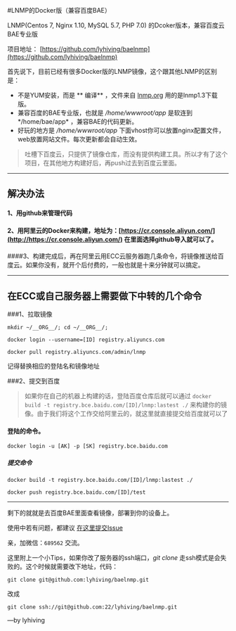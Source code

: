 #LNMP的Docker版（兼容百度BAE）

LNMP(Centos 7, Nginx 1.10, MySQL 5.7, PHP 7.0) 的Dcoker版本，兼容百度云BAE专业版

项目地址： [https://github.com/lyhiving/baelnmp](https://github.com/lyhiving/baelnmp)

首先说下，目前已经有很多Docker版的LNMP镜像，这个跟其他LNMP的区别是：

* 不是YUM安装，而是 ** 编译** ，文件来自 [lnmp.org](http://www.lnm.org/) 用的是lnmp1.3下载版。
* 兼容百度的BAE专业版，也就是 */home/wwwroot/app* 是软连到*/home/bae/app* ，兼容BAE的代码更新。
* 好玩的地方是 */home/wwwroot/app*  下面vhost你可以放置nginx配置文件，web放置网站文件。每次更新都会自动生效。


> 吐槽下百度云，只提供了镜像仓库，而没有提供构建工具。所以才有了这个项目，在其他地方构建好后，再push过去到百度云里面。

--------
## 解决办法


#### 1、用github来管理代码

#### 2、用阿里云的Docker来构建，地址为：[https://cr.console.aliyun.com/](http://https://cr.console.aliyun.com/) 在里面选择github导入就可以了。

####3、构建完成后，再在阿里云用ECC云服务器跑几条命令，将镜像推送给百度云。如果你没有，就开个后付费的，一般也就是十来分钟就可以搞定。

--------

##  在ECC或自己服务器上需要做下中转的几个命令


###1、拉取镜像

`mkdir ~/__ORG__/; cd ~/__ORG__/;`

`docker login --username=[ID] registry.aliyuncs.com`

`docker pull registry.aliyuncs.com/admin/lnmp`


记得替换相应的登陆名和镜像地址

###2、提交到百度

> 如果你在自己的机器上构建的话，登陆百度仓库后就可以通过 
`docker build -t registry.bce.baidu.com/[ID]/lnmp:lastest ./` 
来构建你的镜像。由于我们将这个工作交给阿里云的，就这里就直接提交给百度就可以了

#### 登陆的命令。
`docker login -u [AK] -p [SK] registry.bce.baidu.com`

##### 提交命令
`docker build -t registry.bce.baidu.com/[ID]/lnmp:lastest ./`

`docker push registry.bce.baidu.com/[ID]/test`


--------
剩下的就就是去百度BAE里面查看镜像，部署到你的设备上。

使用中若有问题，都建议 [在这里提交Issue](https://github.com/lyhiving/baelnmp/issues/new)   

亲，加微信：`689562`  交流。

这里附上一个小Tips，如果你改了服务器的ssh端口，*git clone* 走ssh模式是会失败的。这个时候就需要改下地址，代码：

`git clone git@github.com:lyhiving/baelnmp.git`

改成

`git clone ssh://git@github.com:22/lyhiving/baelnmp.git`




—by lyhiving










